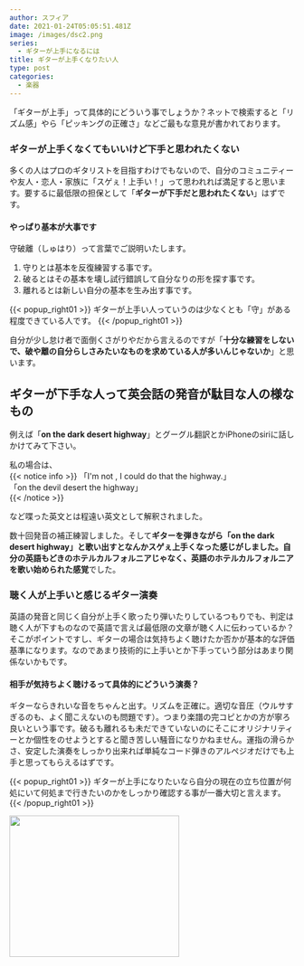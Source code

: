 ```yaml
---
author: スフィア
date: 2021-01-24T05:05:51.481Z
image: /images/dsc2.png
series:
  - ギターが上手になるには
title: ギターが上手くなりたい人
type: post
categories:
  - 楽器
---
```

「ギターが上手」って具体的にどういう事でしょうか？ネットで検索すると「リズム感」やら「ピッキングの正確さ」などご最もな意見が書かれております。

### ギターが上手くなくてもいいけど下手と思われたくない

多くの人はプロのギタリストを目指すわけでもないので、自分のコミュニティーや友人・恋人・家族に「スゲぇ！上手い！」って思われれば満足すると思います。要するに最低限の担保として「**ギターが下手だと思われたくない**」はずです。

#### やっぱり基本が大事です

守破離（しゅはり）って言葉でご説明いたします。

1. 守りとは基本を反復練習する事です。
2. 破るとはその基本を壊し試行錯誤して自分なりの形を探す事です。
3. 離れるとは新しい自分の基本を生み出す事です。

{{< popup_right01 >}}
ギターが上手い人っていうのは少なくとも「守」がある程度できている人です。
{{< /popup_right01 >}}

自分が少し怠け者で面倒くさがりやだから言えるのですが「**十分な練習をしないで、破や離の自分らしさみたいなものを求めている人が多いんじゃないか**」と思います。

## ギターが下手な人って英会話の発音が駄目な人の様なもの

例えば「**on the dark desert highway**」とグーグル翻訳とかiPhoneのsiriに話しかけてみて下さい。

私の場合は、  
{{< notice info >}}
「I'm not , I could do that the highway.」   
「on the devil desert the highway」   
{{< /notice >}}
  
など喋った英文とは程遠い英文として解釈されました。

数十回発音の補正練習しました。そして**ギターを弾きながら「on the dark desert highway」と歌い出すとなんかスゲぇ上手くなった感じがしました。自分の英語もどきのホテルカルフォルニアじゃなく、英語のホテルカルフォルニアを歌い始められた感覚**でした。

### 聴く人が上手いと感じるギター演奏

英語の発音と同じく自分が上手く歌ったり弾いたりしているつもりでも、判定は聴く人が下すものなので英語で言えば最低限の文章が聴く人に伝わっているか？そこがポイントですし、ギターの場合は気持ちよく聴けたか否かが基本的な評価基準になります。なのであまり技術的に上手いとか下手っていう部分はあまり関係ないかもです。

#### 相手が気持ちよく聴けるって具体的にどういう演奏？

ギターならきれいな音をちゃんと出す。リズムを正確に。適切な音圧（ウルサすぎるのも、よく聞こえないのも問題です）。つまり楽譜の完コピとかの方が寧ろ良いという事です。破るも離れるも未だできていないのにそこにオリジナリティーとか個性をのせようとすると聞き苦しい騒音になりかねません。運指の滑らかさ、安定した演奏をしっかり出来れば単純なコード弾きのアルペジオだけでも上手と思ってもらえるはずです。

{{< popup_right01 >}}
ギターが上手になりたいなら自分の現在の立ち位置が何処にいて何処まで行きたいのかをしっかり確認する事が一番大切と言えます。
{{< /popup_right01 >}}

<amp-ad width="300" height="250" type="a8" data-aid="210124917150" data-wid="064" data-eno="01" data-mid="s00000021313001006000" data-mat="3H3PF9-2HCE4Q-4KGA-5ZMCH" data-type="static"></amp-ad>
<a href="https://px.a8.net/svt/ejp?a8mat=3H3PF9+2HCE4Q+4KGA+5ZMCH" rel="nofollow">
<img border="0" width="300" height="250" alt="" src="https://www26.a8.net/svt/bgt?aid=210124917150&wid=064&eno=01&mid=s00000021313001006000&mc=1"></a>
<img border="0" width="1" height="1" src="https://www16.a8.net/0.gif?a8mat=3H3PF9+2HCE4Q+4KGA+5ZMCH" alt="">
